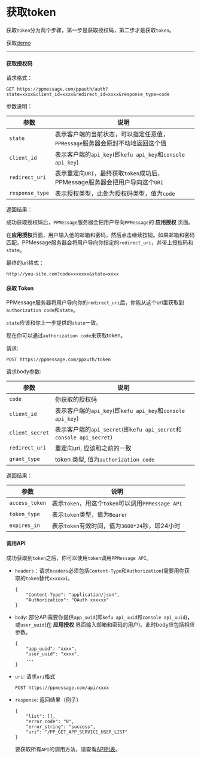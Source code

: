 # 获取token

获取`token`分为两个步骤，第一步是获取授权码，第二步才是获取`token`。

获取[demo](https://github.com/PPMESSAGE/ppmessage/tree/master/ppmessage/ppauth/demo)

---

#### 获取授权码 

请求格式：

```
GET https://ppmessage.com/ppauth/auth?state=xxxx&client_id=xxxx&redirect_id=xxxx&response_type=code
```

参数说明：

参数              | 说明
-----------------|-----------
`state`          | 表示客户端的当前状态，可以指定任意值，`PPMessage`服务器会原封不动地返回这个值
`client_id`      | 表示客户端的`api_key`(即`kefu api_key`和`console api_key`)
`redirect_uri`   | 表示重定向`URI`，最终获取`token`成功后，PPMessage服务器会把用户导向这个`URI`
`response_type`  | 表示授权类型，此处为授权码类型，值为`code`

返回结果：

成功获取授权码后，`PPMessage`服务器会把用户导向`PPMessage`的 **应用授权** 页面。

在**应用授权**页面，用户输入他的邮箱和密码，然后点击继续按钮。如果邮箱和密码匹配，PPMessage服务器会将用户导向你指定的`redirect_uri`，并带上授权码和`state`。

最终的uri格式：
```
http://you-site.com?code=xxxxxx&state=xxxx
```

#### 获取 Token

PPMessage服务器将用户导向你的`redirect_uri`后，你能从这个uri里获取到`authorization code`和`state`。

`state`应该和你上一步提供的`state`一致。

现在你可以通过`authorization code`来获取token。

请求: 

```
POST https://ppmessage.com/ppauth/token
```

请求body参数:

参数               | 说明
------------------|-------------------------
`code`            | 你获取的授权码
`client_id`       | 表示客户端的`api_key`(即`kefu api_key`和`console api_key`)
`client_secret`   | 表示客户端的`api_secret`(即`kefu api_secret`和`console api_secret`)
`redirect_uri`    | 重定向uri, 应该和之前的一致
`grant_type`      | token 类型, 值为`authorization_code`


返回结果：

参数              | 说明
-----------------|-------------
`access_token`   | 表示`token`，用这个`token`可以调用`PPMessage API`
`token_type`     | 表示`token`类型，值为`Bearer`
`expires_in`     | 表示`token`有效时间，值为`3600*24`秒，即24小时

#### 调用API

成功获取到`token`之后，你可以使用`token`调用`PPMessage API`。

* `headers`：请求`headers`必须包括`Content-Type`和`Authorization`(需要用你获取的`token`替代`xxxxxx`)。
  ```
  {
      "Content-Type": "application/json",
      "Authorization": "OAuth xxxxxx"
  }
  ```
  
* `body`: 部分API需要你提供`app_uuid`(即`kefu api_uuid`和`console api_uuid`)，或`user_uuid`(在 **应用授权** 界面输入邮箱和密码的用户)。此时body应包括相应参数。
  ```
  {
      "app_uuid": "xxxx",
      "user_uuid": "xxxx",
      ...
  }
  ```

* `uri`: 请求`uri`格式
  ```
  POST https://ppmessage.com/api/xxxx
  ```
 
* `response`: 返回结果（例子）
  ```
  {
      "list": [],
      "error_code": "0",
      "error_string": "success",
      "uri": "/PP_GET_APP_SERVICE_USER_LIST"
  }
  ```
  
  要获取所有`API`的调用方法，请查看[API列表](./api/README.md)。

